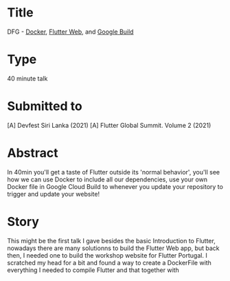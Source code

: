 # Title

DFG - [Docker](https://www.docker.com/), [Flutter Web](https://flutter.dev/), and [Google Build](https://cloud.google.com/build)

# Type

40 minute talk

# Submitted to
[A] Devfest Siri Lanka (2021)
[A] Flutter Global Summit. Volume 2 (2021)

# Abstract

In 40min you'll get a taste of Flutter outside its 'normal behavior', you'll see how we can use Docker to include all our dependencies, use your own Docker file in Google Cloud Build to whenever you update your repository to trigger and update your website!

# Story

This might be the first talk I gave besides the basic Introduction to Flutter, nowadays there are many solutionns to build the Flutter Web app, but back then, I needed one to build the workshop website for Flutter Portugal. I scratched my head for a bit and found a way to create a DockerFile with everything I needed to compile Flutter and that together with 